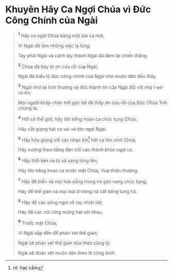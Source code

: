 # Khuyên Hãy Ca Ngợi Chúa vì Ðức Công Chính của Ngài

> <sup><b>1</b></sup> Hãy ca ngợi Chúa bằng một bài ca mới,
>
> Vì Ngài đã làm những việc lạ lùng;
>
> Tay phải Ngài và cánh tay thánh Ngài đã đem lại chiến thắng.
>
> <sup><b>2</b></sup> Chúa đã bày tỏ ơn cứu rỗi của Ngài;
>
> Ngài đã biểu lộ đức công chính của Ngài cho muôn dân đều thấy.
>
> <sup><b>3</b></sup> Ngài nhớ lại tình thương và đức thành tín của Ngài đối với nhà I-sơ-ra-ên;
>
> Mọi người khắp chân trời góc bể đã thấy ơn cứu rỗi của Ðức Chúa Trời chúng ta.
>
> <sup><b>4</b></sup> Hỡi cả thế giới, hãy lớn tiếng hoan ca chúc tụng Chúa;
>
> Hãy cất giọng hát ca vui vẻ tôn ngợi Ngài.
>
> <sup><b>5</b></sup> Hãy hòa giọng với các nhạc khí[^1-7f0a65b3-fa52-4cfe-910b-4550bf35abdf] hát ca tôn vinh Chúa;
>
> Hãy nương theo tiếng đàn trỗi các thánh khúc ngợi ca.
>
> <sup><b>6</b></sup> Hãy thổi kèn và tù và vang lừng lên;
>
> Hãy lớn tiếng hoan ca trước mặt Chúa, Vua thiên thượng.
>
> <sup><b>7</b></sup> Hãy để biển và mọi loài sống trong nó gào vang chúc tụng;
>
> Hãy để thế gian và mọi loài ở trong nó cất tiếng tung hô.
>
> <sup><b>8</b></sup> Hãy để các sông ngòi vỗ tay nhiệt liệt;
>
> Hãy để các núi rừng mừng hát với nhau,
>
> <sup><b>9</b></sup> Trước mặt Chúa;
>
> Vì Ngài sắp đến để phán xét thế gian;
>
> Ngài sẽ phán xét thế gian dựa theo công lý;
>
> Ngài sẽ đoán xét muôn dân theo lẽ công bình.

[^1-7f0a65b3-fa52-4cfe-910b-4550bf35abdf]: nt: hạc cầm
